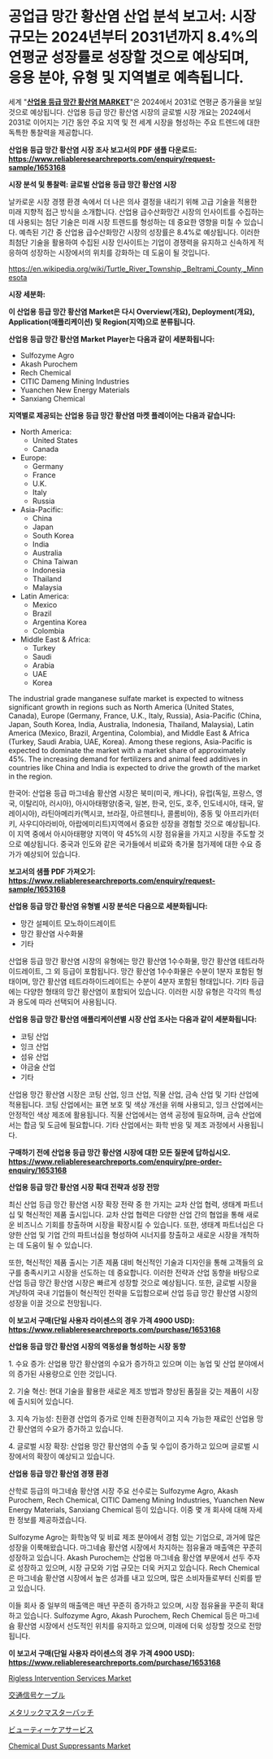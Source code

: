 <p><h1>공업급 망간 황산염 산업 분석 보고서: 시장 규모는 2024년부터 2031년까지 8.4%의 연평균 성장률로 성장할 것으로 예상되며, 응용 분야, 유형 및 지역별로 예측됩니다.</h1></p><p>세계 "<strong><a href="https://www.reliableresearchreports.com/industrial-grade-manganese-sulfate-r1653168">산업용 등급 망간 황산염 MARKET</a></strong>"은 2024에서 2031로 연평균 증가율을 보일 것으로 예상됩니다. 산업용 등급 망간 황산염 시장의 글로벌 시장 개요는 2024에서 2031로 이어지는 기간 동안 주요 지역 및 전 세계 시장을 형성하는 주요 트렌드에 대한 독특한 통찰력을 제공합니다.</p>
<p><strong>산업용 등급 망간 황산염 시장 조사 보고서의 PDF 샘플 다운로드: <a href="https://www.reliableresearchreports.com/enquiry/request-sample/1653168">https://www.reliableresearchreports.com/enquiry/request-sample/1653168</a></strong></p>
<p><strong>시장 분석 및 통찰력: 글로벌 산업용 등급 망간 황산염 시장</strong></p>
<p><p>날카로운 시장 경쟁 환경 속에서 더 나은 의사 결정을 내리기 위해 고급 기술을 적용한 미래 지향적 접근 방식을 소개합니다. 산업용 급수산화망간 시장의 인사이트를 수집하는 데 사용되는 첨단 기술은 미래 시장 트렌드를 형성하는 데 중요한 영향을 미칠 수 있습니다. 예측된 기간 중 산업용 급수산화망간 시장의 성장률은 8.4%로 예상됩니다. 이러한 최첨단 기술을 활용하여 수집된 시장 인사이트는 기업이 경쟁력을 유지하고 신속하게 적응하여 성장하는 시장에서의 위치를 강화하는 데 도움이 될 것입니다.</p></p>
<p><a href="%7CAUTHORITHY_DOMAIN_URL%7C">https://en.wikipedia.org/wiki/Turtle_River_Township,_Beltrami_County,_Minnesota</a></p>
<p><strong>시장 세분화:</strong></p>
<p><strong>이 산업용 등급 망간 황산염 Market은 다시 Overview(개요), Deployment(개요), Application(애플리케이션) 및 Region(지역)으로 분류됩니다.</strong></p>
<p><strong>산업용 등급 망간 황산염 Market Player는 다음과 같이 세분화됩니다:</strong></p>
<p><ul><li>Sulfozyme Agro</li><li>Akash Purochem</li><li>Rech Chemical</li><li>CITIC Dameng Mining Industries</li><li>Yuanchen New Energy Materials</li><li>Sanxiang Chemical</li></ul></p>
<p><strong>지역별로 제공되는 산업용 등급 망간 황산염 마켓 플레이어는 다음과 같습니다:</strong></p>
<p><ul>
    <li>
        North America:
        <ul>
            <li>United States</li>
            <li>Canada</li>
        </ul>
    </li>
    <li>
        Europe:
        <ul>
            <li>Germany</li>
            <li>France</li>
            <li>U.K.</li>
            <li>Italy</li>
            <li>Russia</li>
        </ul>
    </li>
    <li>
        Asia-Pacific:
        <ul>
            <li>China</li>
            <li>Japan</li>
            <li>South Korea</li>
            <li>India</li>
            <li>Australia</li>
            <li>China Taiwan</li>
            <li>Indonesia</li>
            <li>Thailand</li>
            <li>Malaysia</li>
        </ul>
    </li>
    <li>
        Latin America:
        <ul>
            <li>Mexico</li>
            <li>Brazil</li>
            <li>Argentina Korea</li>
            <li>Colombia</li>
        </ul>
    </li>
    <li>
        Middle East & Africa:
        <ul>
            <li>Turkey</li>
            <li>Saudi</li>
            <li>Arabia</li>
            <li>UAE</li>
            <li>Korea</li>
        </ul>
    </li>
    </ul></p>
<p><p>The industrial grade manganese sulfate market is expected to witness significant growth in regions such as North America (United States, Canada), Europe (Germany, France, U.K., Italy, Russia), Asia-Pacific (China, Japan, South Korea, India, Australia, Indonesia, Thailand, Malaysia), Latin America (Mexico, Brazil, Argentina, Colombia), and Middle East & Africa (Turkey, Saudi Arabia, UAE, Korea). Among these regions, Asia-Pacific is expected to dominate the market with a market share of approximately 45%. The increasing demand for fertilizers and animal feed additives in countries like China and India is expected to drive the growth of the market in the region. </p><p>한국어: 산업용 등급 마그네슘 황산염 시장은 북미(미국, 캐나다), 유럽(독일, 프랑스, 영국, 이탈리아, 러시아), 아시아태평양(중국, 일본, 한국, 인도, 호주, 인도네시아, 태국, 말레이시아), 라틴아메리카(멕시코, 브라질, 아르헨티나, 콜롬비아), 중동 및 아프리카(터키, 사우디아라비아, 아랍에미리트)지역에서 중요한 성장을 경험할 것으로 예상됩니다. 이 지역 중에서 아시아태평양 지역이 약 45%의 시장 점유율을 가지고 시장을 주도할 것으로 예상됩니다. 중국과 인도와 같은 국가들에서 비료와 축가물 첨가제에 대한 수요 증가가 예상되어 있습니다.</p></p>
<p><strong>보고서의 샘플 PDF 가져오기: <a href="https://www.reliableresearchreports.com/enquiry/request-sample/1653168">https://www.reliableresearchreports.com/enquiry/request-sample/1653168</a></strong></p>
<p><strong>산업용 등급 망간 황산염 유형별 시장 분석은 다음으로 세분화됩니다:</strong></p>
<p><ul><li>망간 설페이트 모노하이드레이트</li><li>망간 황산염 사수화물</li><li>기타</li></ul></p>
<p><p>산업용 등급 망간 황산염 시장의 유형에는 망간 황산염 1수수화물, 망간 황산염 테트라하이드레이트, 그 외 등급이 포함됩니다. 망간 황산염 1수수화물은 수분이 1분자 포함된 형태이며, 망간 황산염 테트라하이드레이트는 수분이 4분자 포함된 형태입니다. 기타 등급에는 다양한 형태의 망간 황산염이 포함되어 있습니다. 이러한 시장 유형은 각각의 특성과 용도에 따라 선택되어 사용됩니다.</p></p>
<p><strong>산업용 등급 망간 황산염 애플리케이션별 시장 산업 조사는 다음과 같이 세분화됩니다:</strong></p>
<p><ul><li>코팅 산업</li><li>잉크 산업</li><li>섬유 산업</li><li>야금술 산업</li><li>기타</li></ul></p>
<p><p>산업용 망간 황산염 시장은 코팅 산업, 잉크 산업, 직물 산업, 금속 산업 및 기타 산업에 적용됩니다. 코팅 산업에서는 표면 보호 및 색상 개선을 위해 사용되고, 잉크 산업에서는 안정적인 색상 제조에 활용됩니다. 직물 산업에서는 염색 공정에 필요하며, 금속 산업에서는 합금 및 도금에 필요합니다. 기타 산업에서는 화학 반응 및 제조 과정에서 사용됩니다.</p></p>
<p><strong>구매하기 전에 산업용 등급 망간 황산염 시장에 대한 모든 질문에 답하십시오. <a href="https://www.reliableresearchreports.com/enquiry/pre-order-enquiry/1653168">https://www.reliableresearchreports.com/enquiry/pre-order-enquiry/1653168</a></strong></p>
<p><strong>산업용 등급 망간 황산염 시장 확대 전략과 성장 전망</strong></p>
<p><p>최신 산업 등급 망간 황산염 시장 확장 전략 중 한 가지는 교차 산업 협력, 생태계 파트너십 및 혁신적인 제품 출시입니다. 교차 산업 협력은 다양한 산업 간의 협업을 통해 새로운 비즈니스 기회를 창출하며 시장을 확장시킬 수 있습니다. 또한, 생태계 파트너십은 다양한 산업 및 기업 간의 파트너십을 형성하여 시너지를 창출하고 새로운 시장을 개척하는 데 도움이 될 수 있습니다. </p><p>또한, 혁신적인 제품 출시는 기존 제품 대비 혁신적인 기술과 디자인을 통해 고객들의 요구를 충족시키고 시장을 선도하는 데 중요합니다. 이러한 전략과 산업 동향을 바탕으로 산업 등급 망간 황산염 시장은 빠르게 성장할 것으로 예상됩니다. 또한, 글로벌 시장을 겨냥하여 국내 기업들이 혁신적인 전략을 도입함으로써 산업 등급 망간 황산염 시장의 성장을 이끌 것으로 전망됩니다.</p></p>
<p><strong>이 보고서 구매(단일 사용자 라이센스의 경우 가격 4900 USD): <a href="https://www.reliableresearchreports.com/purchase/1653168">https://www.reliableresearchreports.com/purchase/1653168</a></strong></p>
<p><strong>산업용 등급 망간 황산염 시장의 역동성을 형성하는 시장 동향</strong></p>
<p><p>1. 수요 증가: 산업용 망간 황산염의 수요가 증가하고 있으며 이는 농업 및 산업 분야에서의 증가된 사용량으로 인한 것입니다.</p><p>2. 기술 혁신: 현대 기술을 활용한 새로운 제조 방법과 향상된 품질을 갖는 제품이 시장에 출시되어 있습니다.</p><p>3. 지속 가능성: 친환경 산업의 증가로 인해 친환경적이고 지속 가능한 재료인 산업용 망간 황산염의 수요가 증가하고 있습니다.</p><p>4. 글로벌 시장 확장: 산업용 망간 황산염의 수출 및 수입이 증가하고 있으며 글로벌 시장에서의 확장이 예상되고 있습니다.</p></p>
<p><strong>산업용 등급 망간 황산염 경쟁 환경</strong></p>
<p><p>산학로 등급의 마그네슘 황산염 시장 주요 선수로는 Sulfozyme Agro, Akash Purochem, Rech Chemical, CITIC Dameng Mining Industries, Yuanchen New Energy Materials, Sanxiang Chemical 등이 있습니다. 이중 몇 개 회사에 대해 자세한 정보를 제공하겠습니다.</p><p>Sulfozyme Agro는 화학농약 및 비료 제조 분야에서 경험 있는 기업으로, 과거에 많은 성장을 이룩해왔습니다. 마그네슘 황산염 시장에서 차지하는 점유율과 매출액은 꾸준히 성장하고 있습니다. Akash Purochem는 산업용 마그네슘 황산염 부문에서 선두 주자로 성장하고 있으며, 시장 규모와 기업 규모는 더욱 커지고 있습니다. Rech Chemical은 마그네슘 황산염 시장에서 높은 성과를 내고 있으며, 많은 소비자들로부터 신뢰를 받고 있습니다.</p><p>이들 회사 중 일부의 매출액은 매년 꾸준히 증가하고 있으며, 시장 점유율을 꾸준히 확대하고 있습니다. Sulfozyme Agro, Akash Purochem, Rech Chemical 등은 마그네슘 황산염 시장에서 선도적인 위치를 유지하고 있으며, 미래에 더욱 성장할 것으로 전망됩니다.</p></p>
<p><strong>이 보고서 구매(단일 사용자 라이센스의 경우 가격 4900 USD): <a href="https://www.reliableresearchreports.com/purchase/1653168">https://www.reliableresearchreports.com/purchase/1653168</a></strong></p>
<p><p><a href="https://www.linkedin.com/pulse/global-rigless-intervention-services-market-opportunities-alsae?trackingId=4WzPfeJvR%2FW5d4dubPW7wA%3D%3D">Rigless Intervention Services Market</a></p><p><a href="https://medium.com/@reyeshowell655/2024%E5%B9%B4%E3%81%8B%E3%82%892031%E5%B9%B4%E3%81%BE%E3%81%A7%E3%81%AE%E6%9C%9F%E9%96%93%E3%81%AB%E4%BA%88%E6%B8%AC%E3%81%95%E3%82%8C%E3%82%8B%E6%80%A5%E9%80%9F%E3%81%AB%E6%88%90%E9%95%B7%E3%81%97%E3%81%A6%E3%81%84%E3%82%8B10-9-%E3%81%AEcagr%E3%82%92%E6%8C%81%E3%81%A4%E3%82%B0%E3%83%AD%E3%83%BC%E3%83%90%E3%83%AB%E4%BF%A1%E5%8F%B7%E3%82%B1%E3%83%BC%E3%83%96%E3%83%AB%E5%B8%82%E5%A0%B4%E3%81%AE%E7%AF%84%E5%9B%B2%E3%81%AB%E3%81%A4%E3%81%84%E3%81%A6%E3%81%AE%E8%A9%B3%E7%B4%B0%E3%81%AA%E5%88%86%E6%9E%90-cf9e624ce229">交通信号ケーブル</a></p><p><a href="https://medium.com/@mares423/%E9%87%91%E5%B1%9E%E3%83%9E%E3%82%B9%E3%82%BF%E3%83%BC%E3%83%90%E3%83%83%E3%83%81%E5%B8%82%E5%A0%B4%E3%81%AE%E3%83%88%E3%83%AC%E3%83%B3%E3%83%89-%E3%81%9D%E3%81%AE%E5%B8%82%E5%A0%B4%E3%82%BB%E3%82%B0%E3%83%A1%E3%83%B3%E3%83%86%E3%83%BC%E3%82%B7%E3%83%A7%E3%83%B3%E3%81%AE%E8%A9%B3%E7%B4%B0%E3%81%AA%E7%A0%94%E7%A9%B6%E3%81%A8%E6%96%B0%E8%88%88%E3%83%88%E3%83%AC%E3%83%B3%E3%83%89%E3%81%AE%E9%87%8D%E8%A6%81%E6%80%A7%E3%81%AE%E5%88%86%E6%9E%90-d33e9cfd1d5f">メタリックマスターバッチ</a></p><p><a href="https://github.com/zjkmgcs938405/Market-Research-Report-List-4/blob/main/551589173436.md">ビューティーケアサービス</a></p><p><a href="https://www.linkedin.com/pulse/chemical-dust-suppressants-market-size-share-analysis--dcbpf?trackingId=n01AOx8nR%2FGRHrhSdzBjuQ%3D%3D">Chemical Dust Suppressants Market</a></p></p>